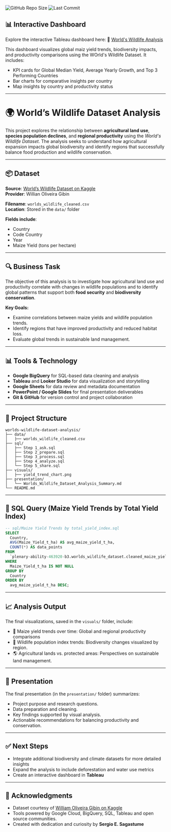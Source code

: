 ![GitHub Repo Size](https://img.shields.io/github/repo-size/ssagastume11/worlds-wildlife-dataset-analysis)
![Last Commit](https://img.shields.io/github/last-commit/ssagastume11/worlds-wildlife-dataset-analysis)

## 📊 Interactive Dashboard  

Explore the interactive Tableau dashboard here: 
🔗 [World's Wildlife Analysis](https://public.tableau.com/views/WorldsWildlifeAnalysis/WorldsWildlifeAnalysis?:language=en-US&:sid=&:redirect=auth&:display_count=n&:origin=viz_share_link)

This dashboard visualizes global maiz yield trends, biodiversity impacts, and productivity comparisons using the WOrld's Wildlife Dataset. It includes:
- KPI cards for Global Median Yield, Average Yearly Growth, and Top 3 Performing Countries
- Bar charts for comparative insights per country
- Map insights by country and productivity status

---

# 🌍 World’s Wildlife Dataset Analysis

This project explores the relationship between **agricultural land use**, **species population declines**, and **regional productivity** using the *World's Wildlife Dataset*. The analysis seeks to understand how agricultural expansion impacts global biodiversity and identify regions that successfully balance food production and wildlife conservation.

---

## 📦 Dataset

**Source**: [World’s Wildlife Dataset on Kaggle](https://www.kaggle.com/datasets/willianoliveiragibin/worlds-wildlife)  
**Provider**: Willian Oliveira Gibin  

**Filename**: `worlds_wildlife_cleaned.csv`  
**Location**: Stored in the `data/` folder  

**Fields include**:
- Country
- Code Country  
- Year  
- Maize Yield (tons per hectare)  

---

## 🔍 Business Task

The objective of this analysis is to investigate how agricultural land use and productivity correlate with changes in wildlife populations and to identify global patterns that support both **food security** and **biodiversity conservation**.

**Key Goals:**
- Examine correlations between maize yields and wildlife population trends.
- Identify regions that have improved productivity and reduced habitat loss.
- Evaluate global trends in sustainable land management.

---

## 📊 Tools & Technology

- **Google BigQuery** for SQL-based data cleaning and analysis  
- **Tableau** and **Looker Studio** for data visualization and storytelling  
- **Google Sheets** for data review and metadata documentation  
- **PowerPoint / Google Slides** for final presentation deliverables  
- **Git & GitHub** for version control and project collaboration  

---

## 📁 Project Structure

```plaintext
worlds-wildlife-dataset-analysis/
├── data/
│   ├── worlds_wildlife_cleaned.csv
├── sql/
│   ├── Step 1_ask.sql
│   ├── Step 2_prepare.sql
│   ├── Step 3_process.sql
│   ├── Step 4_analyze.sql
│   └── Step 5_share.sql
├── visuals/
│   ├── yield_trend_chart.png
├── presentation/
│   └── Worlds_Wildlife_Dataset_Analysis_Summary.md
└── README.md
```

---

## 🧮 SQL Query (Maize Yield Trends by Total Yield Index)

```sql
-- sql/Maize Yield Trends by total_yield_index.sql
SELECT
  Country,
  AVG(Maize_Yield_t_ha) AS avg_maize_yield_t_ha,
  COUNT(*) AS data_points
FROM
  `plenary-ability-463920-b3.worlds_wildlife_dataset.cleaned_maize_yields`
WHERE
  Maize_Yield_t_ha IS NOT NULL
GROUP BY
  Country
ORDER BY
  avg_maize_yield_t_ha DESC;
```

---

## 📈 Analysis Output
The final visualizations, saved in the `visuals/` folder, include:
- 🌾 Maize yield trends over time: Global and regional productivity comparisons
- 🦁 Wildlife population index trends: Biodiversity changes visualized by region.
- 🌎 Agricultural lands vs. protected areas: Perspectives on sustainable land management.

---

## 🧾 Presentation
The final presentation (in the `presentation/` folder) summarizes:
- Project purpose and research questions.
- Data preparation and cleaning.
- Key findings supported by visual analysis.
- Actionable recommendations for balancing productivity and conservation.
---

## ✅ Next Steps
- Integrate additional biodiversity and climate datasets for more detailed insights
- Expand the analysis to include deforestation and water use metrics
- Create an interactive dashboard in **Tableau**

---

## 🙌 Acknowledgments
- Dataset courtesy of [William Oliveira Gibin on Kaggle](https://www.kaggle.com/datasets/willianoliveiragibin/worlds-wildlife)
- Tools powered by Google Cloud, BigQuery, SQL, Tableau and open source communities.
- Created with dedication and curiosity by **Sergio E. Sagastume**

